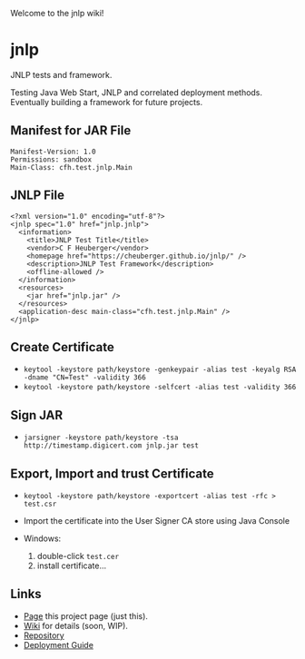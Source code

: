 Welcome to the jnlp wiki!

# jnlp

JNLP tests and framework.

Testing Java Web Start, JNLP and correlated deployment methods.
Eventually building a framework for future projects.

## Manifest for JAR File
```
Manifest-Version: 1.0
Permissions: sandbox
Main-Class: cfh.test.jnlp.Main
```

## JNLP File

```
<?xml version="1.0" encoding="utf-8"?>
<jnlp spec="1.0" href="jnlp.jnlp">
  <information>
    <title>JNLP Test Title</title>
    <vendor>C F Heuberger</vendor>
    <homepage href="https://cheuberger.github.io/jnlp/" />
    <description>JNLP Test Framework</description>
    <offline-allowed />
  </information>
  <resources>
    <jar href="jnlp.jar" />
  </resources>
  <application-desc main-class="cfh.test.jnlp.Main" />
</jnlp>
```

## Create Certificate
* `keytool -keystore path/keystore -genkeypair -alias test -keyalg RSA -dname "CN=Test" -validity 366`
* `keytool -keystore path/keystore -selfcert -alias test -validity 366`

## Sign JAR
* `jarsigner -keystore path/keystore -tsa http://timestamp.digicert.com jnlp.jar test`

## Export, Import and trust Certificate
* `keytool -keystore path/keystore -exportcert -alias test -rfc > test.csr`
* Import the certificate into the User Signer CA store using Java Console
  
* Windows:
  1. double-click `test.cer`
  1. install certificate...

## Links
* [Page](https://CHeuberger.github.io/jnlp/) this project page (just this).
* [Wiki](https://github.com/CHeuberger/jnlp/wiki) for details (soon, WIP).
* [Repository](https://github.com/CHeuberger/jnlp)
* [Deployment Guide](https://docs.oracle.com/javase/10/deploy/getting-started.htm#)
